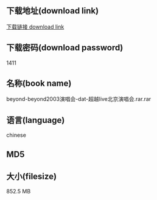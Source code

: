 ## 下载地址(download link)
[下载链接 download link](https://voluble-croquembouche-d321dc.netlify.app/?s=beyond-beyond2003%E6%BC%94%E5%94%B1%E4%BC%9A-dat-%E8%B6%85%E8%B6%8Alive%E5%8C%97%E4%BA%AC%E6%BC%94%E5%94%B1%E4%BC%9A.rar)

## 下载密码(download password)
1411

## 名称(book name)
beyond-beyond2003演唱会-dat-超越live北京演唱会.rar.rar

## 语言(language)
chinese

## MD5


## 大小(filesize)
852.5 MB
